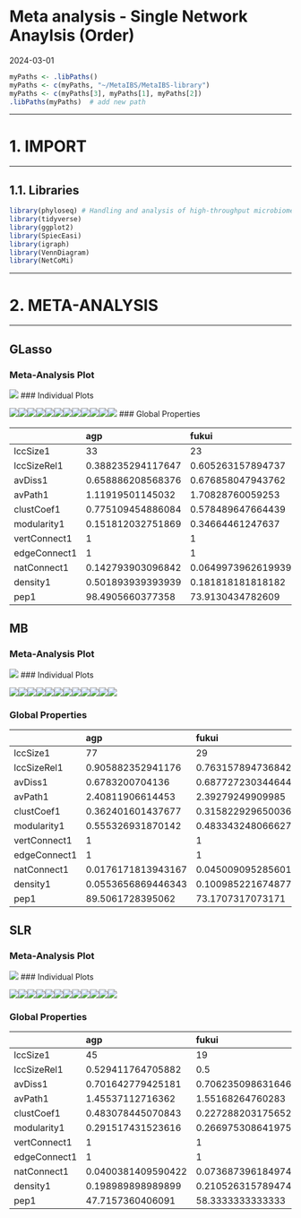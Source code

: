 Meta analysis - Single Network Anaylsis (Order)
================
2024-03-01

``` r
myPaths <- .libPaths()
myPaths <- c(myPaths, "~/MetaIBS/MetaIBS-library")
myPaths <- c(myPaths[3], myPaths[1], myPaths[2])
.libPaths(myPaths)  # add new path
```

------------------------------------------------------------------------

# 1. IMPORT

------------------------------------------------------------------------

## 1.1. Libraries

``` r
library(phyloseq) # Handling and analysis of high-throughput microbiome census data.
library(tidyverse)
library(ggplot2)
library(SpiecEasi)
library(igraph)
library(VennDiagram)
library(NetCoMi)
```

------------------------------------------------------------------------

# 2. META-ANALYSIS

------------------------------------------------------------------------

## GLasso

### Meta-Analysis Plot

![](../../../outputs/single-network-analysis/Individual/plots/Order/meta-analysis-glasso-1.png)<!-- -->
\### Individual Plots

![](../../../outputs/single-network-analysis/Individual/plots/Order/single-network-glasso-1.png)<!-- -->![](../../../outputs/single-network-analysis/Individual/plots/Order/single-network-glasso-2.png)<!-- -->![](../../../outputs/single-network-analysis/Individual/plots/Order/single-network-glasso-3.png)<!-- -->![](../../../outputs/single-network-analysis/Individual/plots/Order/single-network-glasso-4.png)<!-- -->![](../../../outputs/single-network-analysis/Individual/plots/Order/single-network-glasso-5.png)<!-- -->![](../../../outputs/single-network-analysis/Individual/plots/Order/single-network-glasso-6.png)<!-- -->![](../../../outputs/single-network-analysis/Individual/plots/Order/single-network-glasso-7.png)<!-- -->![](../../../outputs/single-network-analysis/Individual/plots/Order/single-network-glasso-8.png)<!-- -->![](../../../outputs/single-network-analysis/Individual/plots/Order/single-network-glasso-9.png)<!-- -->![](../../../outputs/single-network-analysis/Individual/plots/Order/single-network-glasso-10.png)<!-- -->![](../../../outputs/single-network-analysis/Individual/plots/Order/single-network-glasso-11.png)<!-- -->![](../../../outputs/single-network-analysis/Individual/plots/Order/single-network-glasso-12.png)<!-- -->
\### Global Properties

|  | agp | fukui | hugerth | labus | liu | lopresti | mars | nagel | pozuelo | zeber | zhu | zhuang |
|:---|:---|:---|:---|:---|:---|:---|:---|:---|:---|:---|:---|:---|
| lccSize1 | 33 | 23 | 19 | 3 | 70 | 3 | 33 | 11 | 31 | 23 | 7 | 10 |
| lccSizeRel1 | 0.388235294117647 | 0.605263157894737 | 0.404255319148936 | 0.2 | 0.714285714285714 | 0.214285714285714 | 0.785714285714286 | 0.458333333333333 | 0.584905660377358 | 0.638888888888889 | 0.333333333333333 | 0.5 |
| avDiss1 | 0.658886208568376 | 0.676858047943762 | 0.664784668281467 | 0.713513024109345 | 0.683990727778986 | 0.720822968214867 | 0.693582918940938 | 0.704671485080845 | 0.685352067500124 | 0.700437105632864 | 0.707255348497786 | 0.701780423848017 |
| avPath1 | 1.11919501145032 | 1.70828760059253 | 1.24854838207781 | 0.713513024109345 | 1.91172404921003 | 0.961097290953156 | 2.14257838137211 | 1.37968854100236 | 1.27307821936622 | 1.57275830134327 | 1.23968935666481 | 1.66335022772168 |
| clustCoef1 | 0.775109454886084 | 0.578489647664439 | 0.745733975935263 | 1 | 0.521536607440231 | 0 | 0.411427850093052 | 0.619888138227922 | 0.777583143736999 | 0.532212561154 | 0.603063612580471 | 0.25146015380179 |
| modularity1 | 0.151812032751869 | 0.34664461247637 | 0.156947057242677 | -0.222222222222222 | 0.45132 | -0.125 | 0.489955357142857 | 0.183641975308642 | 0.122782247322713 | 0.219408284023669 | 0.25 | 0.315 |
| vertConnect1 | 1 | 1 | 1 | 2 | 1 | 1 | 1 | 1 | 1 | 1 | 1 | 1 |
| edgeConnect1 | 1 | 1 | 1 | 2 | 1 | 1 | 1 | 1 | 1 | 1 | 1 | 1 |
| natConnect1 | 0.142793903096842 | 0.0649973962619939 | 0.10588019212637 | 0.572341307959345 | 0.0250397400511789 | 0.552946950827164 | 0.0400934599249989 | 0.136113095874708 | 0.0779452444112079 | 0.0700788675023799 | 0.218495961698751 | 0.141685941384823 |
| density1 | 0.501893939393939 | 0.181818181818182 | 0.35672514619883 | 1 | 0.10351966873706 | 0.666666666666667 | 0.106060606060606 | 0.327272727272727 | 0.294623655913978 | 0.256916996047431 | 0.380952380952381 | 0.222222222222222 |
| pep1 | 98.4905660377358 | 73.9130434782609 | 91.8032786885246 | 33.3333333333333 | 83.6 | 0 | 73.2142857142857 | 33.3333333333333 | 67.1532846715328 | 50.7692307692308 | 50 | 60 |

## MB

### Meta-Analysis Plot

![](../../../outputs/single-network-analysis/Individual/plots/Order/meta-analysis-mb-1.png)<!-- -->
\### Individual Plots

![](../../../outputs/single-network-analysis/Individual/plots/Order/single-network-mb-1.png)<!-- -->![](../../../outputs/single-network-analysis/Individual/plots/Order/single-network-mb-2.png)<!-- -->![](../../../outputs/single-network-analysis/Individual/plots/Order/single-network-mb-3.png)<!-- -->![](../../../outputs/single-network-analysis/Individual/plots/Order/single-network-mb-4.png)<!-- -->![](../../../outputs/single-network-analysis/Individual/plots/Order/single-network-mb-5.png)<!-- -->![](../../../outputs/single-network-analysis/Individual/plots/Order/single-network-mb-6.png)<!-- -->![](../../../outputs/single-network-analysis/Individual/plots/Order/single-network-mb-7.png)<!-- -->![](../../../outputs/single-network-analysis/Individual/plots/Order/single-network-mb-8.png)<!-- -->![](../../../outputs/single-network-analysis/Individual/plots/Order/single-network-mb-9.png)<!-- -->![](../../../outputs/single-network-analysis/Individual/plots/Order/single-network-mb-10.png)<!-- -->![](../../../outputs/single-network-analysis/Individual/plots/Order/single-network-mb-11.png)<!-- -->![](../../../outputs/single-network-analysis/Individual/plots/Order/single-network-mb-12.png)<!-- -->

### Global Properties

|  | agp | fukui | hugerth | labus | liu | lopresti | mars | nagel | pozuelo | zeber | zhu | zhuang |
|:---|:---|:---|:---|:---|:---|:---|:---|:---|:---|:---|:---|:---|
| lccSize1 | 77 | 29 | 35 | 3 | 97 | 3 | 41 | 8 | 37 | 24 | 11 | 11 |
| lccSizeRel1 | 0.905882352941176 | 0.763157894736842 | 0.74468085106383 | 0.2 | 0.989795918367347 | 0.214285714285714 | 0.976190476190476 | 0.333333333333333 | 0.69811320754717 | 0.666666666666667 | 0.523809523809524 | 0.55 |
| avDiss1 | 0.6783200704136 | 0.687727230344644 | 0.678044899569827 | 0.717861706925037 | 0.676573965602452 | 0.725649043816422 | 0.691829731403922 | 0.70499700376799 | 0.692574436373632 | 0.696267516283932 | 0.709754488797441 | 0.701012936353421 |
| avPath1 | 2.40811906614453 | 2.39279249909985 | 2.21963502383403 | 0.957148942566716 | 2.0784593590407 | 0.967532058421895 | 2.25378016054739 | 1.45850126229308 | 1.73130625127215 | 1.81342085106891 | 2.05593239315743 | 1.68931952035005 |
| clustCoef1 | 0.362401601437677 | 0.315822929650036 | 0.454961715995446 | 0 | 0.188275091150283 | 0 | 0.153893100495699 | 0.406254526928855 | 0.498707341033337 | 0.425672489066256 | 0 | 0.245273867495073 |
| modularity1 | 0.555326931870142 | 0.483343248066627 | 0.52400548696845 | -0.125 | 0.485613519649383 | -0.125 | 0.528047337278107 | 0.216049382716049 | 0.299311007851306 | 0.404481665912177 | 0.415 | 0.334710743801653 |
| vertConnect1 | 1 | 1 | 1 | 1 | 1 | 1 | 1 | 1 | 1 | 1 | 1 | 1 |
| edgeConnect1 | 1 | 1 | 1 | 1 | 1 | 1 | 1 | 1 | 1 | 1 | 1 | 1 |
| natConnect1 | 0.0176171813943167 | 0.0450090952856019 | 0.0376038240799855 | 0.553863801986142 | 0.0145821420288644 | 0.552062621771074 | 0.0310996180644101 | 0.186540559305829 | 0.0382904991715624 | 0.0585517157413078 | 0.125141463954739 | 0.126908265234667 |
| density1 | 0.0553656869446343 | 0.100985221674877 | 0.0907563025210084 | 0.666666666666667 | 0.0616408934707904 | 0.666666666666667 | 0.0792682926829268 | 0.321428571428571 | 0.118618618618619 | 0.170289855072464 | 0.181818181818182 | 0.2 |
| pep1 | 89.5061728395062 | 73.1707317073171 | 83.3333333333333 | 50 | 79.7909407665505 | 0 | 67.6923076923077 | 44.4444444444444 | 70.8860759493671 | 57.4468085106383 | 40 | 54.5454545454545 |

## SLR

### Meta-Analysis Plot

![](../../../outputs/single-network-analysis/Individual/plots/Order/meta-analysis-slr-1.png)<!-- -->
\### Individual Plots

![](../../../outputs/single-network-analysis/Individual/plots/Order/single-network-slr-1.png)<!-- -->![](../../../outputs/single-network-analysis/Individual/plots/Order/single-network-slr-2.png)<!-- -->![](../../../outputs/single-network-analysis/Individual/plots/Order/single-network-slr-3.png)<!-- -->![](../../../outputs/single-network-analysis/Individual/plots/Order/single-network-slr-4.png)<!-- -->![](../../../outputs/single-network-analysis/Individual/plots/Order/single-network-slr-5.png)<!-- -->![](../../../outputs/single-network-analysis/Individual/plots/Order/single-network-slr-6.png)<!-- -->![](../../../outputs/single-network-analysis/Individual/plots/Order/single-network-slr-7.png)<!-- -->![](../../../outputs/single-network-analysis/Individual/plots/Order/single-network-slr-8.png)<!-- -->![](../../../outputs/single-network-analysis/Individual/plots/Order/single-network-slr-9.png)<!-- -->![](../../../outputs/single-network-analysis/Individual/plots/Order/single-network-slr-10.png)<!-- -->![](../../../outputs/single-network-analysis/Individual/plots/Order/single-network-slr-11.png)<!-- -->![](../../../outputs/single-network-analysis/Individual/plots/Order/single-network-slr-12.png)<!-- -->

### Global Properties

|  | agp | fukui | hugerth | labus | liu | lopresti | mars | nagel | pozuelo | zeber | zhu | zhuang |
|:---|:---|:---|:---|:---|:---|:---|:---|:---|:---|:---|:---|:---|
| lccSize1 | 45 | 19 | 24 | 2 | 64 | 3 | 16 | 3 | 8 | 21 | 3 | 2 |
| lccSizeRel1 | 0.529411764705882 | 0.5 | 0.51063829787234 | 0.133333333333333 | 0.653061224489796 | 0.214285714285714 | 0.380952380952381 | 0.125 | 0.150943396226415 | 0.583333333333333 | 0.142857142857143 | 0.1 |
| avDiss1 | 0.701642779425181 | 0.706235098631646 | 0.698402122221439 | 0.705289332852998 | 0.707374270525729 | 0.722823126142369 | 0.702613744378417 | 0.710821129806322 | 0.718822725268692 | 0.707623809917162 | 0.707245072618375 | 0.743202523845768 |
| avPath1 | 1.45537112716362 | 1.55168264760283 | 1.34866848074102 | 0.705289332852998 | 1.77980630577923 | 0.963764168189826 | 2.20720130210823 | 0.94776150640843 | 1.75085070683059 | 1.86485613682646 | 0.942993430157833 | 0.743202523845768 |
| clustCoef1 | 0.483078445070843 | 0.227288203175652 | 0.460495857998052 | 0 | 0.399105235440164 | 0 | 0 | 0 | 0 | 0.160787918439202 | 0 | 0 |
| modularity1 | 0.291517431523616 | 0.266975308641975 | 0.263948961937716 | 0 | 0.202249662236466 | -0.125 | 0.498456790123457 | -0.125 | 0.336734693877551 | 0.40495867768595 | -0.125 | 0 |
| vertConnect1 | 1 | 1 | 1 | 1 | 1 | 1 | 1 | 1 | 1 | 1 | 1 | 1 |
| edgeConnect1 | 1 | 1 | 1 | 1 | 1 | 1 | 1 | 1 | 1 | 1 | 1 | 1 |
| natConnect1 | 0.0400381409590422 | 0.0736873961849749 | 0.0633748251529095 | 0.79795729064521 | 0.0334233118963411 | 0.552534048658085 | 0.0830344697417884 | 0.555117045373099 | 0.180563227212174 | 0.0633791690637251 | 0.555568416925851 | 0.790155027253564 |
| density1 | 0.198989898989899 | 0.210526315789474 | 0.246376811594203 | 1 | 0.15327380952381 | 0.666666666666667 | 0.15 | 0.666666666666667 | 0.25 | 0.157142857142857 | 0.666666666666667 | 1 |
| pep1 | 47.7157360406091 | 58.3333333333333 | 67.6470588235294 | 100 | 45.3074433656958 | 0 | 77.7777777777778 | 50 | 42.8571428571429 | 54.5454545454545 | 50 | 0 |
